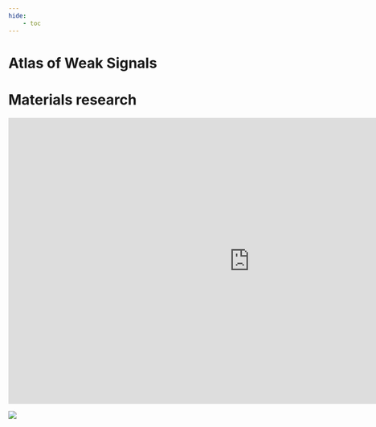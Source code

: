 ```yaml
---
hide:
    - toc
---
```


# Atlas of Weak Signals

# Materials research

<iframe src="https://docs.google.com/presentation/d/e/2PACX-1vSk4-XUEOzK8-psY7wkm1PQgYtsluq19fRz4egWZ93Ur2aStXktybMg1R9xhBqcbsWIl1LqvlAE5nvZ/embed?start=false&loop=false&delayms=3000" frameborder="0" width="960" height="569" allowfullscreen="true" mozallowfullscreen="true" webkitallowfullscreen="true"></iframe>

![](../images/MT01/scorpio_blow.jpg)
